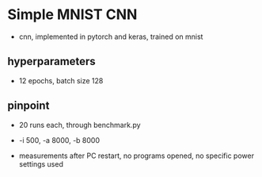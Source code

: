 # Simple MNIST CNN
- cnn, implemented in pytorch and keras, trained on mnist

## hyperparameters
- 12 epochs, batch size 128


## pinpoint 
- 20 runs each, through benchmark.py
- -i 500, -a 8000, -b 8000

- measurements after PC restart, no programs opened, no specific power settings used
